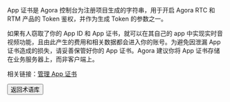 App 证书是 Agora 控制台为注册项目生成的字符串，用于开启 Agora RTC 和 RTM 产品的 Token 鉴权，并作为生成 Token 的参数之一。

如果有人窃取了你的 App ID 和 App 证书，就可以在其自己的 app 中实现实时音视频功能，且由此产生的费用和相关数据都会进入你的账号。为避免因泄漏 App 证书造成的损失，请妥善保管好你的 App 证书。Agora 建议你将 App 证书存储在业务服务器上，而非客户端上。

<div class="alert info">相关链接：<a href="https://docs.agora.io/cn/Agora%20Platform/manage_projects?platform=All%20Platforms#管理-app-证书">管理 App 证书</a></div>

<a href="./terms"><button>返回术语库</button></a>

